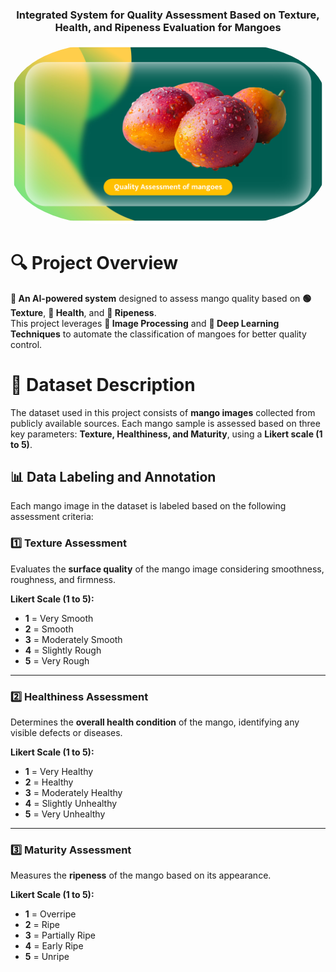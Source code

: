 <h3 align="center">Integrated System for Quality Assessment Based on Texture, Health, and Ripeness Evaluation for Mangoes</h3>

<p align="center">
  <img src="images/image1.png" alt="Project Image" width="900" style="border-radius: 30%;">
</p>

# 🔍 **Project Overview**
**🚀 An AI-powered system** designed to assess mango quality based on **🟢 Texture**, **🍅 Health**, and **🥭 Ripeness**.  
This project leverages **📸 Image Processing** and **🤖 Deep Learning Techniques** to automate the classification of mangoes for better quality control.

# 📂 Dataset Description  
The dataset used in this project consists of **mango images** collected from publicly available sources. Each mango sample is assessed based on three key parameters: **Texture, Healthiness, and Maturity**, using a **Likert scale (1 to 5)**.  

## 📊 Data Labeling and Annotation  
Each mango image in the dataset is labeled based on the following assessment criteria:  

### **1️⃣ Texture Assessment**  
Evaluates the **surface quality** of the mango image considering smoothness, roughness, and firmness.  

**Likert Scale (1 to 5):**  
- **1** = Very Smooth  
- **2** = Smooth  
- **3** = Moderately Smooth  
- **4** = Slightly Rough  
- **5** = Very Rough  

---

### **2️⃣ Healthiness Assessment**  
Determines the **overall health condition** of the mango, identifying any visible defects or diseases.  

**Likert Scale (1 to 5):**  
- **1** = Very Healthy  
- **2** = Healthy  
- **3** = Moderately Healthy  
- **4** = Slightly Unhealthy  
- **5** = Very Unhealthy  

---

### **3️⃣ Maturity Assessment**  
Measures the **ripeness** of the mango based on its appearance.  

**Likert Scale (1 to 5):**  
- **1** = Overripe  
- **2** = Ripe  
- **3** = Partially Ripe  
- **4** = Early Ripe  
- **5** = Unripe  





